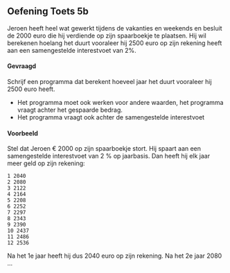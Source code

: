 ## Oefening Toets 5b
Jeroen heeft heel wat gewerkt tijdens de vakanties en weekends en besluit de 2000 euro die hij verdiende op zijn spaarboekje te plaatsen. Hij wil berekenen hoelang het duurt vooraleer hij 2500 euro op zijn rekening heeft aan een samengestelde interestvoet van 2%.

#### Gevraagd

Schrijf een programma dat berekent hoeveel jaar het duurt vooraleer hij 2500 euro heeft. 
* Het programma moet ook werken voor andere waarden, het programma vraagt achter het gespaarde bedrag. 
* Het programma vraagt ook achter de samengestelde interestvoet

#### Voorbeeld
Stel dat Jeroen € 2000 op zijn spaarboekje stort. Hij spaart aan een samengestelde interestvoet van 2 % op jaarbasis. Dan heeft hij elk jaar meer geld op zijn rekening:

```
1 2040
2 2080
3 2122
4 2164
5 2208
6 2252
7 2297
8 2343
9 2390
10 2437
11 2486
12 2536
```
Na het 1e jaar heeft hij dus 2040 euro op zijn rekening.
Na het 2e jaar 2080 ...



